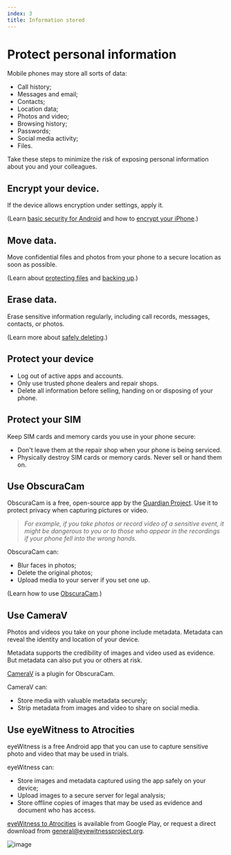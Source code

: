```yaml
---
index: 3
title: Information stored
---
```

# Protect personal information

Mobile phones may store all sorts of data: 

*	Call history;
*	Messages and email; 
*	Contacts;
*	Location data;
*	Photos and video;
*	Browsing history;
*	Passwords;
*	Social media activity;
*	Files. 

Take these steps to minimize the risk of exposing personal information about you and your colleagues.

## Encrypt your device.

If the device allows encryption under settings, apply it.

(Learn [basic security for Android](umbrella://tools/other/s_android.md) and how to [encrypt your iPhone](umbrella://tools/encryption/s_encrypt-your-iphone.md).)

## Move data.

Move confidential files and photos from your phone to a secure location as soon as possible.

(Learn about [protecting files](umbrella://information/protecting-files) and [backing up](umbrella://information/backing-up).) 

## Erase data.

Erase sensitive information regularly, including call records, messages, contacts, or photos.

(Learn more about [safely deleting](umbrella://information/safely-deleting).)

## Protect your device

*	Log out of active apps and accounts. 
*	Only use trusted phone dealers and repair shops.
*	Delete all information before selling, handing on or disposing of your phone. 

## Protect your SIM

Keep SIM cards and memory cards you use in your phone secure:

*	Don't leave them at the repair shop when your phone is being serviced. 
*	Physically destroy SIM cards or memory cards. Never sell or hand them on. 

## Use ObscuraCam

ObscuraCam is a free, open-source app by the [Guardian Project](https://guardianproject.info/). Use it to protect privacy when capturing pictures or video. 

> *For example, if you take photos or record video of a sensitive event, it might be dangerous to you or to those who appear in the recordings if your phone fell into the wrong hands.* 

ObscuraCam can:

*	Blur faces in photos;
*	Delete the original photos;
*	Upload media to your server if you set one up.

(Learn how to use [ObscuraCam](umbrella://tools/messagging/s_obscuracam.md).)  

## Use CameraV

Photos and videos you take on your phone include metadata. Metadata can reveal the identity and location of your device. 

Metadata supports the credibility of images and video used as evidence. But metadata can also put you or others at risk. 

[CameraV](https://guardianproject.info/apps/camerav/) is a plugin for ObscuraCam. 

CameraV can: 

*	Store media with valuable metadata securely; 
*	Strip metadata from images and video to share on social media.

## Use eyeWitness to Atrocities 

eyeWitness is a free Android app that you can use to capture sensitive photo and video that may be used in trials.

eyeWitness can:

*	Store images and metadata captured using the app safely on your device;
*	Upload images to a secure server for legal analysis;
*	Store offline copies of images that may be used as evidence and document who has access. 

[eyeWitness to Atrocities](http://www.eyewitnessproject.org/) is available from Google Play, or request a direct download from [general@eyewitnessproject.org](general@eyewitnessproject.org).

![image](mobile3.png)
